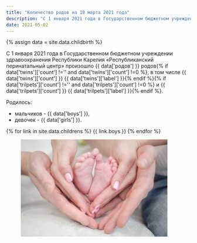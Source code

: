 ```yaml
---
title: "Количество родов на 18 марта 2021 года"
description: "С 1 января 2021 года в Государственном бюджетном учреждении здравоохранения Республики Карелия «Республиканский перинатальный центр»..."
date: 2021-05-02
---
```


{% assign data = site.data.childbirth %}

С 1 января 2021 года в Государственном бюджетном учреждении здравоохранения Республики Карелия «Республиканский перинатальный центр» произошло {{ data['родов'] }} родов{% if data['twins']['count'] !='' and data['twins']['count'] !=0 %}, в том числе {{ data['twins']['count'] }} {{ data['twins']['label'] }}{% endif %}{% if data['trilpets']['count'] !='' and data['trilpets']['count'] !=0 %} и {{ data['trilpets']['count'] }} {{ data['trilpets']['label'] }}{% endif %}.

Родилось:
* мальчиков - {{ data['boys'] }},
* девочек - {{ data['girls'] }}.

{% for link in site.data.childrens %}
{{ link.boys }}
{% endfor %}

<figure>
	<img src="/images/count_rodi.jpg">
</figure>
